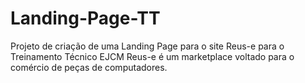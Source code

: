# Landing-Page-TT

Projeto de criação de uma Landing Page para o site Reus-e para o Treinamento Técnico EJCM
Reus-e é um marketplace voltado para o comércio de peças de computadores.
